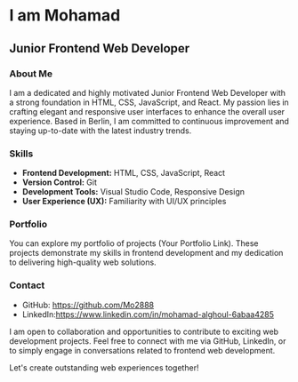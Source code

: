 # I am Mohamad
## Junior Frontend Web Developer

### About Me
I am a dedicated and highly motivated Junior Frontend Web Developer with a strong foundation in HTML, CSS, JavaScript, and React. My passion lies in crafting elegant and responsive user interfaces to enhance the overall user experience. Based in Berlin, I am committed to continuous improvement and staying up-to-date with the latest industry trends.

### Skills
- **Frontend Development:** HTML, CSS, JavaScript, React
- **Version Control:** Git
- **Development Tools:** Visual Studio Code, Responsive Design
- **User Experience (UX):** Familiarity with UI/UX principles


### Portfolio
You can explore my portfolio of projects (Your Portfolio Link). These projects demonstrate my skills in frontend development and my dedication to delivering high-quality web solutions.

### Contact
- GitHub: https://github.com/Mo2888
- LinkedIn:https://www.linkedin.com/in/mohamad-alghoul-6abaa4285


I am open to collaboration and opportunities to contribute to exciting web development projects. Feel free to connect with me via GitHub, LinkedIn,  or to simply engage in conversations related to frontend web development.

Let's create outstanding web experiences together!


